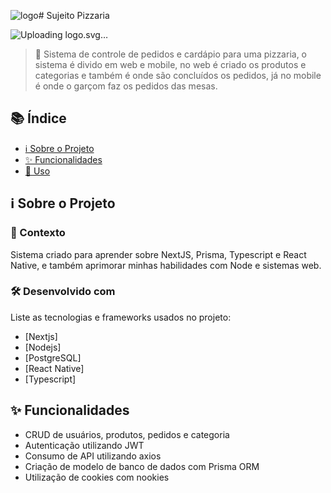 ![logo](https://github.com/user-attachments/assets/ea56d858-91b8-4dac-9efa-cb41eb28daf4)# Sujeito Pizzaria

![<svg width="309" height="70" viewBox="0 0 309 70" fill="none" xmlns="http://www.w3.org/2000/svg">
<path d="M24.9139 43.24C24.9139 42.5106 24.8016 41.856 24.5772 41.2762C24.3715 40.6777 23.9787 40.1353 23.3989 39.649C22.8191 39.1441 22.0056 38.6484 20.9582 38.1622C19.9108 37.6759 18.5549 37.1709 16.8903 36.6472C15.0387 36.0487 13.2806 35.3754 11.6161 34.6273C9.97023 33.8792 8.5114 33.0095 7.2396 32.0182C5.9865 31.0083 4.99525 29.8394 4.26584 28.5114C3.55513 27.1835 3.19977 25.6406 3.19977 23.8825C3.19977 22.1805 3.57383 20.6375 4.32195 19.2535C5.07006 17.8508 6.11743 16.6538 7.46403 15.6625C8.81064 14.6526 10.4004 13.8764 12.2333 13.334C14.0849 12.7916 16.1141 12.5205 18.3211 12.5205C21.3322 12.5205 23.96 13.0628 26.2044 14.1476C28.4487 15.2324 30.1881 16.7193 31.4225 18.6083C32.6756 20.4972 33.3021 22.6574 33.3021 25.0888H24.9419C24.9419 23.8918 24.6894 22.8445 24.1844 21.9467C23.6982 21.0303 22.95 20.3102 21.9401 19.7865C20.9488 19.2629 19.6957 19.001 18.1808 19.001C16.722 19.001 15.5063 19.2255 14.5337 19.6743C13.5612 20.1045 12.8318 20.6936 12.3455 21.4417C11.8592 22.1712 11.6161 22.9941 11.6161 23.9105C11.6161 24.6025 11.7844 25.2291 12.1211 25.7902C12.4764 26.3513 13.0001 26.8749 13.6921 27.3612C14.3841 27.8475 15.2351 28.3057 16.2451 28.7359C17.255 29.1661 18.4239 29.5869 19.7519 29.9983C21.9775 30.6716 23.932 31.4291 25.6152 32.2707C27.3172 33.1124 28.7386 34.0569 29.8795 35.1042C31.0204 36.1516 31.8807 37.3392 32.4605 38.6671C33.0403 39.995 33.3302 41.5006 33.3302 43.1839C33.3302 44.9607 32.9842 46.5504 32.2922 47.9531C31.6001 49.3558 30.5995 50.5435 29.2903 51.516C27.9811 52.4886 26.4194 53.2274 24.6053 53.7323C22.7911 54.2373 20.7618 54.4898 18.5175 54.4898C16.4975 54.4898 14.5057 54.228 12.5419 53.7043C10.5781 53.1619 8.79194 52.3483 7.18349 51.2635C5.59374 50.1788 4.32195 48.7948 3.3681 47.1115C2.41425 45.4282 1.93732 43.4364 1.93732 41.1359H10.3817C10.3817 42.4077 10.5781 43.4831 10.9708 44.3622C11.3636 45.2412 11.9153 45.9519 12.626 46.4943C13.3555 47.0367 14.2158 47.4294 15.207 47.6726C16.217 47.9157 17.3205 48.0373 18.5175 48.0373C19.9763 48.0373 21.1733 47.8316 22.1084 47.4201C23.0623 47.0086 23.7636 46.4382 24.2125 45.7088C24.6801 44.9794 24.9139 44.1564 24.9139 43.24ZM56.5031 46.6626V23.5739H64.5827V53.9287H56.98L56.5031 46.6626ZM57.4008 40.4346L59.7854 40.3784C59.7854 42.3984 59.5517 44.278 59.0841 46.0174C58.6165 47.738 57.9151 49.2343 56.98 50.5061C56.0449 51.7592 54.8666 52.7411 53.4452 53.4518C52.0237 54.1438 50.3498 54.4898 48.4234 54.4898C46.9459 54.4898 45.5806 54.2841 44.3275 53.8726C43.0931 53.4424 42.027 52.7785 41.1293 51.8807C40.2502 50.9643 39.5582 49.7954 39.0533 48.3739C38.567 46.9338 38.3238 45.2038 38.3238 43.1839V23.5739H46.4035V43.24C46.4035 44.1377 46.5064 44.8952 46.7121 45.5124C46.9365 46.1296 47.2451 46.6346 47.6379 47.0273C48.0307 47.4201 48.4889 47.7006 49.0126 47.869C49.5549 48.0373 50.1534 48.1215 50.808 48.1215C52.4726 48.1215 53.7818 47.7848 54.7357 47.1115C55.7082 46.4382 56.3909 45.5218 56.7836 44.3622C57.1951 43.1839 57.4008 41.8747 57.4008 40.4346ZM71.2036 23.5739H79.3113V55.7522C79.3113 57.9966 78.8998 59.8949 78.0769 61.4473C77.254 62.9996 76.0663 64.1779 74.514 64.9821C72.9616 65.7864 71.082 66.1885 68.8751 66.1885C68.183 66.1885 67.5097 66.1511 66.8551 66.0763C66.1818 66.0014 65.4898 65.8799 64.7791 65.7115L64.8072 59.5115C65.256 59.5863 65.6956 59.6425 66.1257 59.6799C66.5372 59.736 66.958 59.764 67.3882 59.764C68.2298 59.764 68.9312 59.6237 69.4923 59.3432C70.0533 59.0627 70.4742 58.6231 70.7547 58.0246C71.0539 57.4449 71.2036 56.6874 71.2036 55.7522V23.5739ZM70.5583 15.6625C70.5583 14.4843 70.9698 13.5117 71.7927 12.7449C72.6343 11.9781 73.7378 11.5947 75.1031 11.5947C76.4871 11.5947 77.5906 11.9781 78.4135 12.7449C79.2365 13.5117 79.6479 14.4843 79.6479 15.6625C79.6479 16.8408 79.2365 17.8134 78.4135 18.5802C77.5906 19.347 76.4871 19.7304 75.1031 19.7304C73.7378 19.7304 72.6343 19.347 71.7927 18.5802C70.9698 17.8134 70.5583 16.8408 70.5583 15.6625ZM99.7068 54.4898C97.3502 54.4898 95.2368 54.1157 93.3665 53.3676C91.4962 52.6008 89.9065 51.5441 88.5973 50.1975C87.3068 48.8509 86.3155 47.2892 85.6235 45.5124C84.9315 43.7169 84.5855 41.8092 84.5855 39.7893V38.6671C84.5855 36.3667 84.9128 34.2626 85.5674 32.3549C86.222 30.4472 87.1572 28.792 88.3728 27.3893C89.6072 25.9866 91.1035 24.9111 92.8615 24.163C94.6196 23.3962 96.6021 23.0128 98.8091 23.0128C100.96 23.0128 102.868 23.3681 104.532 24.0789C106.197 24.7896 107.59 25.7995 108.712 27.1087C109.853 28.4179 110.713 29.989 111.293 31.8219C111.873 33.636 112.163 35.656 112.163 37.8816V41.2481H88.0362V35.8617H104.224V35.2445C104.224 34.1223 104.018 33.1217 103.606 32.2427C103.214 31.3449 102.615 30.6342 101.811 30.1105C101.007 29.5869 99.978 29.325 98.7249 29.325C97.6588 29.325 96.7424 29.5588 95.9756 30.0264C95.2088 30.494 94.5822 31.1486 94.0959 31.9902C93.6284 32.8318 93.273 33.8231 93.0299 34.964C92.8054 36.0861 92.6932 37.3205 92.6932 38.6671V39.7893C92.6932 41.005 92.8615 42.1272 93.1982 43.1558C93.5536 44.1845 94.0492 45.0729 94.6851 45.821C95.3397 46.5691 96.1252 47.1489 97.0416 47.5604C97.9768 47.9718 99.0335 48.1776 100.212 48.1776C101.671 48.1776 103.027 47.897 104.28 47.3359C105.551 46.7561 106.646 45.8865 107.562 44.7269L111.49 48.9911C110.854 49.9076 109.984 50.7866 108.881 51.6283C107.796 52.4699 106.487 53.1619 104.953 53.7043C103.419 54.228 101.671 54.4898 99.7068 54.4898ZM125.292 23.5739V53.9287H117.185V23.5739H125.292ZM116.68 15.6625C116.68 14.4843 117.091 13.5117 117.914 12.7449C118.737 11.9781 119.84 11.5947 121.225 11.5947C122.59 11.5947 123.684 11.9781 124.507 12.7449C125.349 13.5117 125.769 14.4843 125.769 15.6625C125.769 16.8408 125.349 17.8134 124.507 18.5802C123.684 19.347 122.59 19.7304 121.225 19.7304C119.84 19.7304 118.737 19.347 117.914 18.5802C117.091 17.8134 116.68 16.8408 116.68 15.6625ZM146.838 23.5739V29.297H129.164V23.5739H146.838ZM133.54 16.0834H141.62V44.783C141.62 45.662 141.732 46.3353 141.957 46.8029C142.2 47.2705 142.555 47.5978 143.023 47.7848C143.49 47.9531 144.079 48.0373 144.79 48.0373C145.295 48.0373 145.744 48.0186 146.137 47.9812C146.548 47.9251 146.894 47.869 147.175 47.8129L147.203 53.7604C146.511 53.9848 145.763 54.1625 144.959 54.2934C144.154 54.4243 143.266 54.4898 142.293 54.4898C140.517 54.4898 138.964 54.1999 137.636 53.6201C136.327 53.0216 135.317 52.0678 134.606 50.7586C133.896 49.4494 133.54 47.7287 133.54 45.5966V16.0834ZM149.419 39.0599V38.4708C149.419 36.2451 149.737 34.1971 150.373 32.3268C151.009 30.4378 151.935 28.8013 153.15 27.4173C154.366 26.0333 155.862 24.9579 157.639 24.1911C159.416 23.4056 161.454 23.0128 163.755 23.0128C166.055 23.0128 168.103 23.4056 169.899 24.1911C171.694 24.9579 173.2 26.0333 174.416 27.4173C175.65 28.8013 176.585 30.4378 177.221 32.3268C177.857 34.1971 178.175 36.2451 178.175 38.4708V39.0599C178.175 41.2668 177.857 43.3148 177.221 45.2038C176.585 47.0741 175.65 48.7106 174.416 50.1133C173.2 51.4973 171.704 52.5727 169.927 53.3396C168.15 54.1064 166.112 54.4898 163.811 54.4898C161.511 54.4898 159.463 54.1064 157.667 53.3396C155.89 52.5727 154.385 51.4973 153.15 50.1133C151.935 48.7106 151.009 47.0741 150.373 45.2038C149.737 43.3148 149.419 41.2668 149.419 39.0599ZM157.499 38.4708V39.0599C157.499 40.3317 157.611 41.5193 157.835 42.6228C158.06 43.7263 158.415 44.6988 158.902 45.5405C159.407 46.3634 160.061 47.0086 160.865 47.4762C161.67 47.9438 162.651 48.1776 163.811 48.1776C164.933 48.1776 165.896 47.9438 166.701 47.4762C167.505 47.0086 168.15 46.3634 168.636 45.5405C169.123 44.6988 169.478 43.7263 169.702 42.6228C169.946 41.5193 170.067 40.3317 170.067 39.0599V38.4708C170.067 37.2364 169.946 36.0768 169.702 34.992C169.478 33.8885 169.113 32.916 168.608 32.0744C168.122 31.214 167.477 30.5407 166.673 30.0544C165.868 29.5682 164.896 29.325 163.755 29.325C162.614 29.325 161.642 29.5682 160.837 30.0544C160.052 30.5407 159.407 31.214 158.902 32.0744C158.415 32.916 158.06 33.8885 157.835 34.992C157.611 36.0768 157.499 37.2364 157.499 38.4708Z" fill="white"/>
<g filter="url(#filter0_d_509_52)">
<path d="M183.793 40.0116H173.385V33.4468H183.793C185.402 33.4468 186.711 33.185 187.721 32.6613C188.731 32.1189 189.469 31.3708 189.937 30.417C190.405 29.4631 190.638 28.3877 190.638 27.1907C190.638 25.975 190.405 24.8435 189.937 23.7961C189.469 22.7488 188.731 21.9071 187.721 21.2712C186.711 20.6353 185.402 20.3174 183.793 20.3174H176.303V54.5718H167.886V13.7246H183.793C186.991 13.7246 189.731 14.3044 192.013 15.464C194.314 16.6049 196.072 18.1853 197.287 20.2052C198.503 22.2251 199.111 24.5349 199.111 27.1346C199.111 29.7717 198.503 32.0535 197.287 33.9799C196.072 35.9063 194.314 37.3931 192.013 38.4405C189.731 39.4879 186.991 40.0116 183.793 40.0116ZM212.942 24.2169V54.5718H204.834V24.2169H212.942ZM204.329 16.3056C204.329 15.1273 204.74 14.1548 205.563 13.388C206.386 12.6211 207.49 12.2377 208.874 12.2377C210.239 12.2377 211.333 12.6211 212.156 13.388C212.998 14.1548 213.419 15.1273 213.419 16.3056C213.419 17.4839 212.998 18.4564 212.156 19.2233C211.333 19.9901 210.239 20.3735 208.874 20.3735C207.49 20.3735 206.386 19.9901 205.563 19.2233C204.74 18.4564 204.329 17.4839 204.329 16.3056ZM243.773 48.2595V54.5718H220.713V48.2595H243.773ZM243.325 28.874L223.967 54.5718H218.552V49.7745L237.826 24.2169H243.325V28.874ZM240.463 24.2169V30.5572H219.001V24.2169H240.463ZM273.006 48.2595V54.5718H249.945V48.2595H273.006ZM272.557 28.874L253.2 54.5718H247.785V49.7745L267.059 24.2169H272.557V28.874ZM269.696 24.2169V30.5572H248.234V24.2169H269.696ZM294.468 47.7265V34.2043C294.468 33.2318 294.309 32.3995 293.991 31.7075C293.673 30.9968 293.177 30.445 292.504 30.0523C291.849 29.6595 290.998 29.4631 289.951 29.4631C289.053 29.4631 288.277 29.6221 287.622 29.94C286.968 30.2393 286.463 30.6788 286.107 31.2586C285.752 31.8197 285.574 32.4836 285.574 33.2505H277.495C277.495 31.96 277.794 30.7349 278.392 29.5753C278.991 28.4157 279.861 27.3964 281.002 26.5174C282.142 25.6197 283.498 24.9183 285.069 24.4133C286.659 23.9083 288.436 23.6559 290.4 23.6559C292.756 23.6559 294.851 24.0486 296.684 24.8341C298.517 25.6197 299.957 26.7979 301.004 28.369C302.07 29.94 302.603 31.9038 302.603 34.2604V47.2496C302.603 48.9141 302.706 50.2795 302.912 51.3455C303.118 52.3929 303.417 53.3093 303.81 54.0949V54.5718H295.646C295.253 53.7488 294.954 52.7202 294.748 51.4858C294.561 50.2327 294.468 48.9796 294.468 47.7265ZM295.534 36.0839L295.59 40.6568H291.073C290.007 40.6568 289.081 40.7784 288.296 41.0215C287.51 41.2647 286.865 41.6107 286.36 42.0595C285.855 42.4897 285.481 42.9947 285.238 43.5745C285.013 44.1543 284.901 44.7902 284.901 45.4822C284.901 46.1742 285.06 46.8007 285.378 47.3618C285.696 47.9042 286.154 48.3344 286.753 48.6523C287.351 48.9516 288.053 49.1012 288.857 49.1012C290.072 49.1012 291.129 48.858 292.027 48.3718C292.925 47.8855 293.617 47.287 294.103 46.5763C294.608 45.8656 294.87 45.1923 294.888 44.5564L297.021 47.979C296.721 48.7458 296.31 49.5407 295.786 50.3636C295.281 51.1865 294.636 51.9627 293.85 52.6921C293.065 53.4028 292.12 53.992 291.017 54.4596C289.913 54.9084 288.604 55.1329 287.089 55.1329C285.163 55.1329 283.414 54.7495 281.843 53.9826C280.291 53.1971 279.056 52.1217 278.14 50.7564C277.242 49.3724 276.793 47.8013 276.793 46.0432C276.793 44.4535 277.093 43.0414 277.691 41.807C278.29 40.5726 279.169 39.5346 280.328 38.693C281.507 37.8327 282.975 37.1874 284.733 36.7573C286.491 36.3084 288.529 36.0839 290.849 36.0839H295.534Z" fill="#FF3F4B"/>
</g>
<defs>
<filter id="filter0_d_509_52" x="162.101" y="5.80922" width="146.209" height="53.1807" filterUnits="userSpaceOnUse" color-interpolation-filters="sRGB">
<feFlood flood-opacity="0" result="BackgroundImageFix"/>
<feColorMatrix in="SourceAlpha" type="matrix" values="0 0 0 0 0 0 0 0 0 0 0 0 0 0 0 0 0 0 127 0" result="hardAlpha"/>
<feOffset dx="-0.642857" dy="-1.28571"/>
<feGaussianBlur stdDeviation="2.57143"/>
<feComposite in2="hardAlpha" operator="out"/>
<feColorMatrix type="matrix" values="0 0 0 0 0 0 0 0 0 0 0 0 0 0 0 0 0 0 0.5 0"/>
<feBlend mode="normal" in2="BackgroundImageFix" result="effect1_dropShadow_509_52"/>
<feBlend mode="normal" in="SourceGraphic" in2="effect1_dropShadow_509_52" result="shape"/>
</filter>
</defs>
</svg>
Uploading logo.svg…]()

> 🚀 Sistema de controle de pedidos e cardápio para uma pizzaria, o sistema é divido em web e mobile, no web é criado os produtos e categorias e também é onde são concluídos os pedidos, já no mobile é onde o garçom faz os pedidos das mesas.

## 📚 Índice

- [ℹ️ Sobre o Projeto](#sobre-o-projeto)
- [✨ Funcionalidades](#funcionalidades)
- [🚀 Uso](#uso)

## ℹ️ Sobre o Projeto

### 📝 Contexto
Sistema criado para aprender sobre NextJS, Prisma, Typescript e React Native, e também aprimorar minhas habilidades com Node e sistemas web.

### 🛠️ Desenvolvido com
Liste as tecnologias e frameworks usados no projeto:
- [Nextjs]
- [Nodejs]
- [PostgreSQL]
- [React Native]
- [Typescript]

## ✨ Funcionalidades

- CRUD de usuários, produtos, pedidos e categoria 
- Autenticação utilizando JWT
- Consumo de API utilizando axios
- Criação de modelo de banco de dados com Prisma ORM
- Utilização de cookies com nookies
